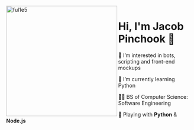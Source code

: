 <br />
<img src="https://github.com/ful1e5/ful1e5/blob/main/assets/lines.svg" align="left" width="300" alt="ful1e5"/>

# Hi, I'm Jacob Pinchook 👋

👀 I’m interested in bots, scripting and front-end mockups

🌱 I’m currently learning Python

🧑‍🎓 BS of Computer Science: Software Engineering

🤹 Playing with **Python** & **Node.js**

<br />
<br />

<!-- Socials -->

<!-- <div align="center" style="display: flex; justify-content: space-between;">

   <a href="https://discordapp.com/users/296812519920762880">
        <img src="https://imgur.com/pTVQ2dz.png" width="40" height="40" alt="Jacob's Discord Profile">
    </a>
    
<div> -->

